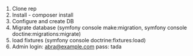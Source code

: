 1. Clone rep
2. Install - composer install
3. Configure and create DB
4. Migrate database (symfony console make:migration, symfony console doctine:migrations:migrate)
4. load fixtures (symfony console doctrine:fixtures:load)
5. Admin login: abra@example.com pass: tada
